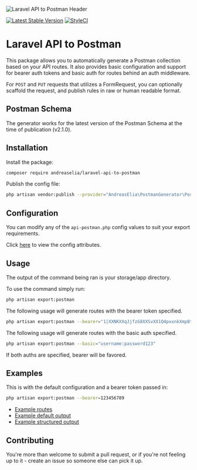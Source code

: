 ![Laravel API to Postman Header](/header.png)

[![Latest Stable Version](https://poser.pugx.org/andreaselia/laravel-api-to-postman/v)](//packagist.org/packages/andreaselia/laravel-api-to-postman)
[![StyleCI](https://github.styleci.io/repos/323709695/shield?branch=master)](https://github.styleci.io/repos/323709695?branch=master)

# Laravel API to Postman

This package allows you to automatically generate a Postman collection based on your API routes. It also provides basic configuration and support for bearer auth tokens and basic auth for routes behind an auth middleware.

For ```POST``` and ```PUT``` requests that utilizes a FormRequest, you can optionally scaffold the request, and publish rules in raw or human readable format.
## Postman Schema

The generator works for the latest version of the Postman Schema at the time of publication (v2.1.0).

## Installation

Install the package:

```bash
composer require andreaselia/laravel-api-to-postman
```

Publish the config file:

```bash
php artisan vendor:publish --provider="AndreasElia\PostmanGenerator\PostmanGeneratorServiceProvider"
```

## Configuration

You can modify any of the `api-postman.php` config values to suit your export requirements.

Click [here](/config/api-postman.php) to view the config attributes.

## Usage

The output of the command being ran is your storage/app directory.

To use the command simply run:

```bash
php artisan export:postman
```

The following usage will generate routes with the bearer token specified.

```bash
php artisan export:postman --bearer="1|XXNKXXqJjfzG8XXSvXX1Q4pxxnkXmp8tT8TXXKXX"
```

The following usage will generate routes with the basic auth specified.

```bash
php artisan export:postman --basic="username:password123"
```

If both auths are specified, bearer will be favored.

## Examples

This is with the default configuration and a bearer token passed in:

```bash
php artisan export:postman --bearer=123456789
```

- [Example routes](/examples/api.php)
- [Example default output](/examples/2021_02_04_151948_postman.json)
- [Example structured output](/examples/2021_02_04_155327_postman.json)

## Contributing

You're more than welcome to submit a pull request, or if you're not feeling up to it - create an issue so someone else can pick it up.
